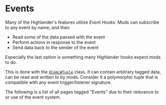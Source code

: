 <h1>Events</h1>

Many of the Highlander's features utilize *Event Hooks*. Mods can subscribe to
any event by name, and then

* Read some of the data passed with the event
* Perform actions in response to the event
* Send data back to the sender of the event

Especially the last option is something many Highlander hooks expect mods to do.

This is done with the [`XComLWTuple`](misc/XComLWTuple.md) class. It can contain arbitrary
tagged data, can be read and written to by mods. Consider it a polymorphic tuple that is
compatible with any event trigger/listener signature.

The following is a list of all pages tagged "Events" due to their relevance to or
use of the event system.

